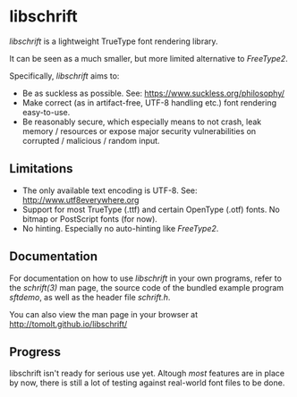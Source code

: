 libschrift
==========
*libschrift* is a lightweight TrueType font rendering library.

It can be seen as a much smaller, but more limited alternative to *FreeType2*.

Specifically, *libschrift* aims to:
- Be as suckless as possible.
  See: <https://www.suckless.org/philosophy/>
- Make correct (as in artifact-free, UTF-8 handling etc.)
  font rendering easy-to-use.
- Be reasonably secure, which especially means to not crash,
  leak memory / resources or expose major security
  vulnerabilities on corrupted / malicious / random input.

Limitations
-----------
- The only available text encoding is UTF-8.
  See: <http://www.utf8everywhere.org>
- Support for most TrueType (.ttf) and certain OpenType (.otf) fonts.
  No bitmap or PostScript fonts (for now).
- No hinting. Especially no auto-hinting like *FreeType2*.

Documentation
-------------
For documentation on how to use *libschrift* in your own programs,
refer to the *schrift(3)* man page,
the source code of the bundled example program *sftdemo*,
as well as the header file *schrift.h*.

You can also view the man page in your browser at
<http://tomolt.github.io/libschrift/>

Progress
--------
libschrift isn't ready for serious use yet.
Altough *most* features are in place by now, there is still a lot
of testing against real-world font files to be done.
